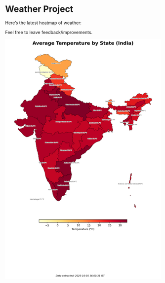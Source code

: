 # Weather Project

Here’s the latest heatmap of weather:

Feel free to leave feedback/improvements.

![India Heatmap](docs/assets/india_heatmap.png?v=E248C9)
